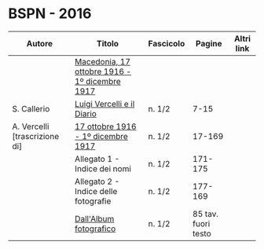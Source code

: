 # BSPN - 2016

| Autore                        | Titolo                                                                                   | Fascicolo | Pagine              | Altri link |
|-------------------------------|------------------------------------------------------------------------------------------|-----------|---------------------|------------|
|                               | [Macedonia, 17 ottobre 1916 - 1º dicembre 1917](http://www.ssno.it/BSPNo/bspn_2016.html) |           |                     |            |
| S. Callerio                   | [Luigi Vercelli e il Diario](http://www.ssno.it/BSPNo/bspn_2016.html#01)                 | n. 1/2    | 7-15                |            |
| A. Vercelli [trascrizione di] | [17 ottobre 1916 - 1º dicembre 1917](http://www.ssno.it/BSPNo/bspn_2016.html#02)         | n. 1/2    | 17-169              |            |
|                               | Allegato 1 - Indice dei nomi                                                             | n. 1/2    | 171-175             |            |
|                               | Allegato 2 - Indice delle fotografie                                                     | n. 1/2    | 177-169             |            |
|                               | [Dall'Album fotografico](http://www.ssno.it/BSPNo/bspn_2016.html#03)                     | n. 1/2    | 85 tav. fuori testo |            |
